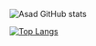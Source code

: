 ![Asad GitHub stats](https://github-readme-stats.vercel.app/api?username=asad70&show_icons=true&theme=radical)

[![Top Langs](https://github-readme-stats.vercel.app/api/top-langs/?username=asad70&layout=compact)](https://github.com/asad70/github-readme-stats)

